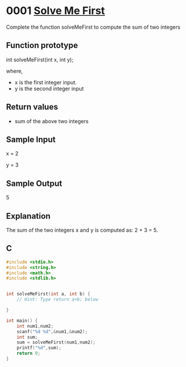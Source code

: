 # 0001 [Solve Me First](https://www.hackerrank.com/challenges/solve-me-first/problem)

Complete the function solveMeFirst to compute the sum of two integers

## Function prototype

int solveMeFirst(int x, int y);

where,

* x is the first integer input.
* y is the second integer input

## Return values

* sum of the above two integers

## Sample Input

x = 2

y = 3

## Sample Output

5

## Explanation

The sum of the two integers x and y is computed as: 2 + 3 = 5.

## C

```c
#include <stdio.h>
#include <string.h>
#include <math.h>
#include <stdlib.h>


int solveMeFirst(int a, int b) {
    // Hint: Type return a+b; below

}

int main() {
    int num1,num2;
    scanf("%d %d",&num1,&num2);
    int sum;
    sum = solveMeFirst(num1,num2);
    printf("%d",sum);
    return 0;
}
```
